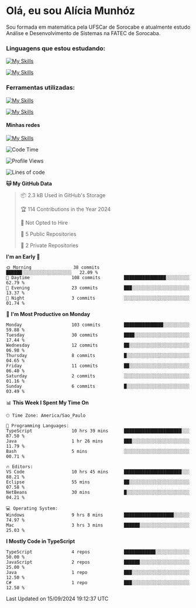 # Olá, eu sou Alícia Munhóz

<p>Sou formada em matemática pela UFSCar de Sorocabe e atualmente estudo Análise e Desenvolvimento de Sistemas na FATEC de Sorocaba.</p>

### Linguagens que estou estudando:

[![My Skills](https://skillicons.dev/icons?i=js,ts,html,css)](https://skillicons.dev)


[![My Skills](https://skillicons.dev/icons?i=nodejs,java,py,latex)](https://skillicons.dev)

### Ferramentas utilizadas:

[![My Skills](https://skillicons.dev/icons?i=vscode,discord,figma,git)](https://skillicons.dev)

[![My Skills](https://skillicons.dev/icons?i=github,gmail,mongodb,sublime)](https://skillicons.dev)

#### Minhas redes
[![My Skills](https://skillicons.dev/icons?i=linkedin)](https://www.linkedin.com/in/aliciamunhozfrancodecamargo/)

<!--START_SECTION:waka-->
![Code Time](http://img.shields.io/badge/Code%20Time-44%20hrs%2044%20mins-blue)

![Profile Views](http://img.shields.io/badge/Profile%20Views-6-blue)

![Lines of code](https://img.shields.io/badge/From%20Hello%20World%20I%27ve%20Written-76.5%20thousand%20lines%20of%20code-blue)

**🐱 My GitHub Data** 

> 📦 2.3 kB Used in GitHub's Storage 
 > 
> 🏆 114 Contributions in the Year 2024
 > 
> 🚫 Not Opted to Hire
 > 
> 📜 5 Public Repositories 
 > 
> 🔑 2 Private Repositories 
 > 
**I'm an Early 🐤** 

```text
🌞 Morning                38 commits          ██████░░░░░░░░░░░░░░░░░░░   22.09 % 
🌆 Daytime                108 commits         ████████████████░░░░░░░░░   62.79 % 
🌃 Evening                23 commits          ███░░░░░░░░░░░░░░░░░░░░░░   13.37 % 
🌙 Night                  3 commits           ░░░░░░░░░░░░░░░░░░░░░░░░░   01.74 % 
```
📅 **I'm Most Productive on Monday** 

```text
Monday                   103 commits         ███████████████░░░░░░░░░░   59.88 % 
Tuesday                  30 commits          ████░░░░░░░░░░░░░░░░░░░░░   17.44 % 
Wednesday                12 commits          ██░░░░░░░░░░░░░░░░░░░░░░░   06.98 % 
Thursday                 8 commits           █░░░░░░░░░░░░░░░░░░░░░░░░   04.65 % 
Friday                   11 commits          ██░░░░░░░░░░░░░░░░░░░░░░░   06.40 % 
Saturday                 2 commits           ░░░░░░░░░░░░░░░░░░░░░░░░░   01.16 % 
Sunday                   6 commits           █░░░░░░░░░░░░░░░░░░░░░░░░   03.49 % 
```


📊 **This Week I Spent My Time On** 

```text
🕑︎ Time Zone: America/Sao_Paulo

💬 Programming Languages: 
TypeScript               10 hrs 39 mins      ██████████████████████░░░   87.50 % 
Java                     1 hr 26 mins        ███░░░░░░░░░░░░░░░░░░░░░░   11.79 % 
Bash                     5 mins              ░░░░░░░░░░░░░░░░░░░░░░░░░   00.71 % 

🔥 Editors: 
VS Code                  10 hrs 45 mins      ██████████████████████░░░   88.21 % 
Eclipse                  55 mins             ██░░░░░░░░░░░░░░░░░░░░░░░   07.58 % 
NetBeans                 30 mins             █░░░░░░░░░░░░░░░░░░░░░░░░   04.21 % 

💻 Operating System: 
Windows                  9 hrs 8 mins        ███████████████████░░░░░░   74.97 % 
Mac                      3 hrs 3 mins        ██████░░░░░░░░░░░░░░░░░░░   25.03 % 
```

**I Mostly Code in TypeScript** 

```text
TypeScript               4 repos             ████████████░░░░░░░░░░░░░   50.00 % 
JavaScript               2 repos             ██████░░░░░░░░░░░░░░░░░░░   25.00 % 
Java                     1 repo              ███░░░░░░░░░░░░░░░░░░░░░░   12.50 % 
C#                       1 repo              ███░░░░░░░░░░░░░░░░░░░░░░   12.50 % 
```




 Last Updated on 15/09/2024 19:12:37 UTC
<!--END_SECTION:waka-->
